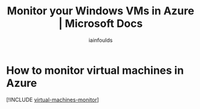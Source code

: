 ﻿---
title: Monitor your Windows VMs in Azure | Microsoft Docs
description: Learn about monitoring options for Windows virtual machines in Azure.
services: virtual-machines-windows
documentationcenter: ''
author: iainfoulds
manager: jeconnoc
editor: ''
tags: azure-resource-manager

ms.assetid:
ms.service: virtual-machines-windows
ms.workload: infrastructure-services
ms.tgt_pltfrm: vm-windows
ms.date: 08/14/2017
ms.author: iainfou
---

# How to monitor virtual machines in Azure

[!INCLUDE [virtual-machines-monitor](../../../includes/virtual-machines-monitor.md)]
